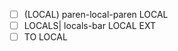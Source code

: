 - [ ] \(LOCAL\)     paren-local-paren     LOCAL
- [ ] LOCALS|     locals-bar            LOCAL EXT
- [ ] TO                                LOCAL
